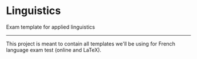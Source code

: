 # Linguistics

Exam template for applied linguistics

---

This project is meant to contain all templates we'll be using for French language exam test (online and LaTeX).
